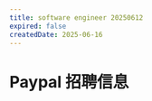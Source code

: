 ```yaml
---
title: software engineer 20250612
expired: false
createdDate: 2025-06-16
---
```


# Paypal 招聘信息

<JobPostingTable job-posting-json-path="paypal/data/software-engineer-20250612.json" />
